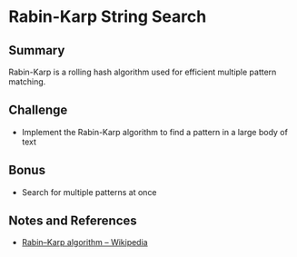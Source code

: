 # Rabin-Karp String Search

## Summary

Rabin-Karp is a rolling hash algorithm used for efficient multiple pattern matching.

## Challenge

- Implement the Rabin-Karp algorithm to find a pattern in a large body of text

## Bonus

- Search for multiple patterns at once

## Notes and References

- [Rabin–Karp algorithm – Wikipedia](https://en.wikipedia.org/wiki/Rabin%E2%80%93Karp_algorithm)